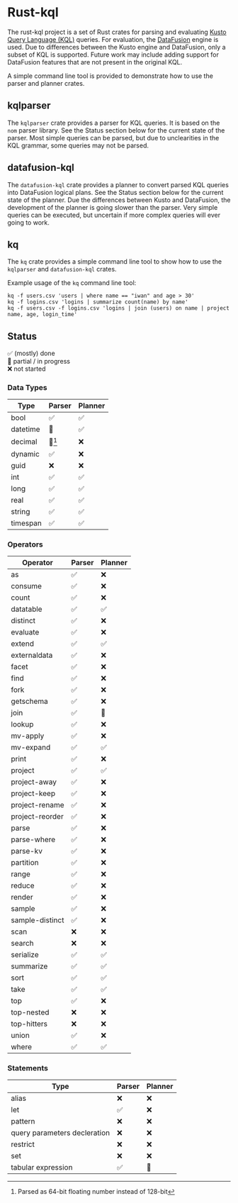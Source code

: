 # Rust-kql

The rust-kql project is a set of Rust crates for parsing and evaluating [Kusto Query Language (KQL)](https://docs.microsoft.com/en-us/azure/data-explorer/kusto/query/) queries.
For evaluation, the [DataFusion](https://github.com/apache/arrow-datafusion) engine is used.
Due to differences between the Kusto engine and DataFusion, only a subset of KQL is supported.
Future work may include adding support for DataFusion features that are not present in the original KQL.

A simple command line tool is provided to demonstrate how to use the parser and planner crates.

## kqlparser
The `kqlparser` crate provides a parser for KQL queries. It is based on the `nom` parser library.
See the Status section below for the current state of the parser.
Most simple queries can be parsed, but due to unclearities in the KQL grammar, some queries may not be parsed.

## datafusion-kql
The `datafusion-kql` crate provides a planner to convert parsed KQL queries into DataFusion logical plans.
See the Status section below for the current state of the planner.
Due the differences between Kusto and DataFusion, the development of the planner is going slower than the parser.
Very simple queries can be executed, but uncertain if more complex queries will ever going to work.

## kq
The `kq` crate provides a simple command line tool to show how to use the `kqlparser` and `datafusion-kql` crates.

Example usage of the `kq` command line tool:
```shell
kq -f users.csv 'users | where name == "iwan" and age > 30'
kq -f logins.csv 'logins | summarize count(name) by name'
kq -f users.csv -f logins.csv 'logins | join (users) on name | project name, age, login_time'
```

## Status

✅ (mostly) done  
🚧 partial / in progress  
❌ not started

### Data Types

Type|Parser|Planner|
-|-|-|
bool|✅|✅
datetime|🚧|✅
decimal|🚧[^1]|❌
dynamic|✅|❌
guid|❌|❌
int|✅|✅
long|✅|✅
real|✅|✅
string|✅|✅
timespan|✅|✅

[^1]: Parsed as 64-bit floating number instead of 128-bit

### Operators

Operator|Parser|Planner|
-|-|-|
as|✅|❌
consume|✅|❌
count|✅|❌
datatable|✅|✅
distinct|✅|❌
evaluate|✅|❌
extend|✅|✅
externaldata|✅|❌
facet|✅|❌
find|✅|❌
fork|✅|❌
getschema|✅|❌
join|✅|🚧
lookup|✅|❌
mv-apply|✅|❌
mv-expand|✅|✅
print|✅|❌
project|✅|✅
project-away|✅|❌
project-keep|✅|❌
project-rename|✅|❌
project-reorder|✅|❌
parse|✅|❌
parse-where|✅|❌
parse-kv|✅|❌
partition|✅|❌
range|✅|❌
reduce|✅|❌
render|✅|❌
sample|✅|❌
sample-distinct|✅|❌
scan|❌|❌
search|❌|❌
serialize|✅|✅
summarize|✅|✅
sort|✅|✅
take|✅|✅
top|✅|❌
top-nested|❌|❌
top-hitters|❌|❌
union|✅|❌
where|✅|✅

### Statements
Type|Parser|Planner|
-|-|-|
alias|❌|❌
let|✅|❌
pattern|❌|❌
query parameters decleration|❌|❌
restrict|❌|❌
set|❌|❌
tabular expression|✅|🚧
